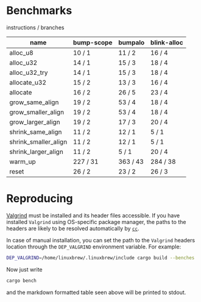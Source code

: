 # Benchmarks

instructions / branches

| name                 | bump-scope | bumpalo  | blink-alloc |
| -------------------- | ---------- | -------- | ----------- |
| alloc_u8             | 10 / 1     | 11 / 2   | 16 / 4      |
| alloc_u32            | 14 / 1     | 15 / 3   | 18 / 4      |
| alloc_u32_try        | 14 / 1     | 15 / 3   | 18 / 4      |
| allocate_u32         | 15 / 2     | 13 / 3   | 16 / 4      |
| allocate             | 16 / 2     | 26 / 5   | 23 / 4      |
| grow_same_align      | 19 / 2     | 53 / 4   | 18 / 4      |
| grow_smaller_align   | 19 / 2     | 53 / 4   | 18 / 4      |
| grow_larger_align    | 19 / 2     | 17 / 3   | 20 / 4      |
| shrink_same_align    | 11 / 2     | 12 / 1   | 5 / 1       |
| shrink_smaller_align | 11 / 2     | 12 / 1   | 5 / 1       |
| shrink_larger_align  | 11 / 2     | 5 / 1    | 20 / 4      |
| warm_up              | 227 / 31   | 363 / 43 | 284 / 38    |
| reset                | 26 / 2     | 23 / 2   | 26 / 3      |

# Reproducing

[Valgrind](https://valgrind.org/) must be installed and its header files accessible. If you have installed `Valgrind` using OS-specific package manager, the paths to the headers are likely to be resolved automatically by [`cc`](https://docs.rs/cc/latest/cc/index.html).

In case of manual installation, you can set the path to the `Valgrind` headers location through the `DEP_VALGRIND` environment variable. For example:

```bash
DEP_VALGRIND=/home/linuxbrew/.linuxbrew/include cargo build --benches
```

Now just write
```bash
cargo bench
```
and the markdown formatted table seen above will be printed to stdout.